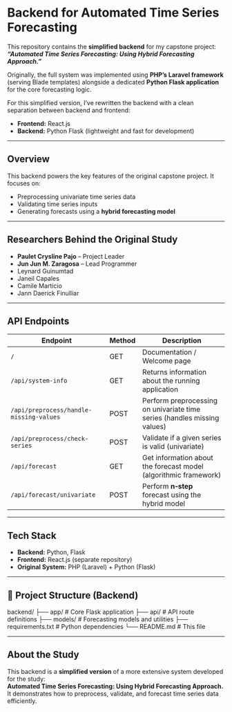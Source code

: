 # Backend for Automated Time Series Forecasting

This repository contains the **simplified backend** for my capstone project:  
**_“Automated Time Series Forecasting: Using Hybrid Forecasting Approach.”_**

Originally, the full system was implemented using **PHP’s Laravel framework** (serving Blade templates) alongside a dedicated **Python Flask application** for the core forecasting logic.  

For this simplified version, I’ve rewritten the backend with a clean separation between backend and frontend:  
- **Frontend:** React.js  
- **Backend:** Python Flask (lightweight and fast for development)

---

## Overview
This backend powers the key features of the original capstone project. It focuses on:
- Preprocessing univariate time series data
- Validating time series inputs
- Generating forecasts using a **hybrid forecasting model**

---

## Researchers Behind the Original Study
- **Paulet Crysline Pajo** – Project Leader  
- **Jun Jun M. Zaragosa** – Lead Programmer  
- Leynard Guinumtad  
- Janeil Capales  
- Camile Marticio  
- Jann Daerick Finulliar  

---

## API Endpoints

| Endpoint | Method | Description |
|----------|--------|-------------|
| `/` | GET | Documentation / Welcome page |
| `/api/system-info` | GET | Returns information about the running application |
| `/api/preprocess/handle-missing-values` | POST | Perform preprocessing on univariate time series (handles missing values) |
| `/api/preprocess/check-series` | POST | Validate if a given series is valid (univariate) |
| `/api/forecast` | GET | Get information about the forecast model (algorithmic framework) |
| `/api/forecast/univariate` | POST | Perform **n‑step** forecast using the hybrid model |

---

## Tech Stack
- **Backend:** Python, Flask  
- **Frontend:** React.js (separate repository)  
- **Original System:** PHP (Laravel) + Python (Flask)  

---

## 📂 Project Structure (Backend)
backend/
├── app/ # Core Flask application
├── api/ # API route definitions
├── models/ # Forecasting models and utilities
├── requirements.txt # Python dependencies
└── README.md # This file

---

## About the Study
This backend is a **simplified version** of a more extensive system developed for the study:  
**Automated Time Series Forecasting: Using Hybrid Forecasting Approach.**  
It demonstrates how to preprocess, validate, and forecast time series data efficiently.
